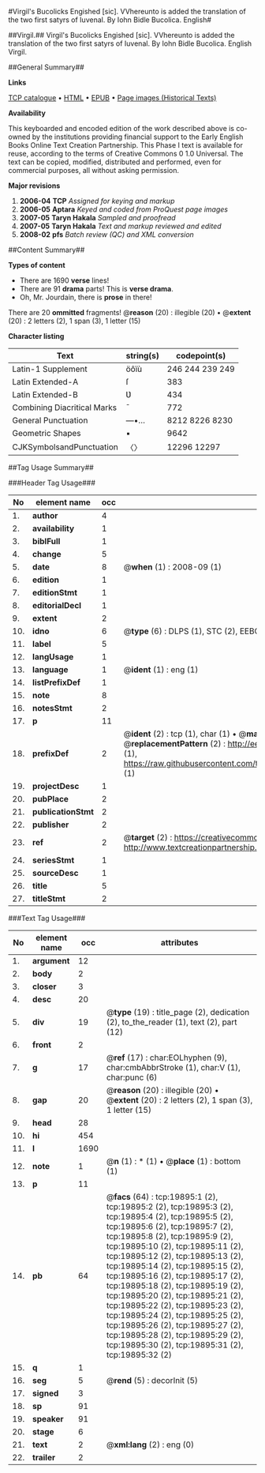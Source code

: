 #Virgil's Bucolicks Engished [sic]. VVhereunto is added the translation of the two first satyrs of Iuvenal. By Iohn Bidle Bucolica. English#

##Virgil.##
Virgil's Bucolicks Engished [sic]. VVhereunto is added the translation of the two first satyrs of Iuvenal. By Iohn Bidle
Bucolica. English
Virgil.

##General Summary##

**Links**

[TCP catalogue](http://www.ota.ox.ac.uk/tcp/)  • 
[HTML](http://tei.it.ox.ac.uk/tcp/Texts-HTML/free/A14/A14498.html)  • 
[EPUB](http://tei.it.ox.ac.uk/tcp/Texts-EPUB/free/A14/A14498.epub) • 
[Page images (Historical Texts)](https://data.historicaltexts.jisc.ac.uk/view?pubId=eebo-99854472e&pageId=eebo-99854472e-19895-1)

**Availability**

This keyboarded and encoded edition of the
	       work described above is co-owned by the institutions
	       providing financial support to the Early English Books
	       Online Text Creation Partnership. This Phase I text is
	       available for reuse, according to the terms of Creative
	       Commons 0 1.0 Universal. The text can be copied,
	       modified, distributed and performed, even for
	       commercial purposes, all without asking permission.

**Major revisions**

1. __2006-04__ __TCP__ *Assigned for keying and markup*
1. __2006-05__ __Aptara__ *Keyed and coded from ProQuest page images*
1. __2007-05__ __Taryn Hakala__ *Sampled and proofread*
1. __2007-05__ __Taryn Hakala__ *Text and markup reviewed and edited*
1. __2008-02__ __pfs__ *Batch review (QC) and XML conversion*

##Content Summary##

**Types of content**

  * There are 1690 **verse** lines!
  * There are 91 **drama** parts! This is **verse drama**.
  * Oh, Mr. Jourdain, there is **prose** in there!

There are 20 **ommitted** fragments! 
 @__reason__ (20) : illegible (20)  •  @__extent__ (20) : 2 letters (2), 1 span (3), 1 letter (15)

**Character listing**


|Text|string(s)|codepoint(s)|
|---|---|---|
|Latin-1 Supplement|öôïù|246 244 239 249|
|Latin Extended-A|ſ|383|
|Latin Extended-B|Ʋ|434|
|Combining             Diacritical Marks|̄|772|
|General Punctuation|—•…|8212 8226 8230|
|Geometric Shapes|▪|9642|
|CJKSymbolsandPunctuation|〈〉|12296 12297|

##Tag Usage Summary##

###Header Tag Usage###

|No|element name|occ|attributes|
|---|---|---|---|
|1.|__author__|4||
|2.|__availability__|1||
|3.|__biblFull__|1||
|4.|__change__|5||
|5.|__date__|8| @__when__ (1) : 2008-09 (1)|
|6.|__edition__|1||
|7.|__editionStmt__|1||
|8.|__editorialDecl__|1||
|9.|__extent__|2||
|10.|__idno__|6| @__type__ (6) : DLPS (1), STC (2), EEBO-CITATION (1), PROQUEST (1), VID (1)|
|11.|__label__|5||
|12.|__langUsage__|1||
|13.|__language__|1| @__ident__ (1) : eng (1)|
|14.|__listPrefixDef__|1||
|15.|__note__|8||
|16.|__notesStmt__|2||
|17.|__p__|11||
|18.|__prefixDef__|2| @__ident__ (2) : tcp (1), char (1)  •  @__matchPattern__ (2) : ([0-9\-]+):([0-9IVX]+) (1), (.+) (1)  •  @__replacementPattern__ (2) : http://eebo.chadwyck.com/downloadtiff?vid=$1&page=$2 (1), https://raw.githubusercontent.com/textcreationpartnership/Texts/master/tcpchars.xml#$1 (1)|
|19.|__projectDesc__|1||
|20.|__pubPlace__|2||
|21.|__publicationStmt__|2||
|22.|__publisher__|2||
|23.|__ref__|2| @__target__ (2) : https://creativecommons.org/publicdomain/zero/1.0/ (1), http://www.textcreationpartnership.org/docs/. (1)|
|24.|__seriesStmt__|1||
|25.|__sourceDesc__|1||
|26.|__title__|5||
|27.|__titleStmt__|2||


###Text Tag Usage###

|No|element name|occ|attributes|
|---|---|---|---|
|1.|__argument__|12||
|2.|__body__|2||
|3.|__closer__|3||
|4.|__desc__|20||
|5.|__div__|19| @__type__ (19) : title_page (2), dedication (2), to_the_reader (1), text (2), part (12)|
|6.|__front__|2||
|7.|__g__|17| @__ref__ (17) : char:EOLhyphen (9), char:cmbAbbrStroke (1), char:V (1), char:punc (6)|
|8.|__gap__|20| @__reason__ (20) : illegible (20)  •  @__extent__ (20) : 2 letters (2), 1 span (3), 1 letter (15)|
|9.|__head__|28||
|10.|__hi__|454||
|11.|__l__|1690||
|12.|__note__|1| @__n__ (1) : * (1)  •  @__place__ (1) : bottom (1)|
|13.|__p__|11||
|14.|__pb__|64| @__facs__ (64) : tcp:19895:1 (2), tcp:19895:2 (2), tcp:19895:3 (2), tcp:19895:4 (2), tcp:19895:5 (2), tcp:19895:6 (2), tcp:19895:7 (2), tcp:19895:8 (2), tcp:19895:9 (2), tcp:19895:10 (2), tcp:19895:11 (2), tcp:19895:12 (2), tcp:19895:13 (2), tcp:19895:14 (2), tcp:19895:15 (2), tcp:19895:16 (2), tcp:19895:17 (2), tcp:19895:18 (2), tcp:19895:19 (2), tcp:19895:20 (2), tcp:19895:21 (2), tcp:19895:22 (2), tcp:19895:23 (2), tcp:19895:24 (2), tcp:19895:25 (2), tcp:19895:26 (2), tcp:19895:27 (2), tcp:19895:28 (2), tcp:19895:29 (2), tcp:19895:30 (2), tcp:19895:31 (2), tcp:19895:32 (2)|
|15.|__q__|1||
|16.|__seg__|5| @__rend__ (5) : decorInit (5)|
|17.|__signed__|3||
|18.|__sp__|91||
|19.|__speaker__|91||
|20.|__stage__|6||
|21.|__text__|2| @__xml:lang__ (2) : eng (0)|
|22.|__trailer__|2||

